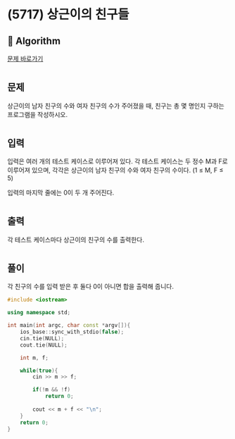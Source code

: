 # (5717) 상근이의 친구들
## :100: Algorithm
[문제 바로가기](https://www.acmicpc.net/problem/5717)
#
## 문제
상근이의 남자 친구의 수와 여자 친구의 수가 주어졌을 때, 친구는 총 몇 명인지 구하는 프로그램을 작성하시오.
#
## 입력
입력은 여러 개의 테스트 케이스로 이루어져 있다. 각 테스트 케이스는 두 정수 M과 F로 이루어져 있으며, 각각은 상근이의 남자 친구의 수와 여자 친구의 수이다. (1 ≤ M, F ≤ 5)

입력의 마지막 줄에는 0이 두 개 주어진다.
#
## 출력
각 테스트 케이스마다 상근이의 친구의 수를 출력한다.
#
## 풀이
각 친구의 수를 입력 받은 후 둘다 0이 아니면 합을 출력해 줍니다.

```cpp
#include <iostream>

using namespace std;

int main(int argc, char const *argv[]){
    ios_base::sync_with_stdio(false);
    cin.tie(NULL);
    cout.tie(NULL);

    int m, f;

    while(true){
        cin >> m >> f;

        if(!m && !f)
            return 0;
        
        cout << m + f << "\n";
    } 
    return 0;
}
```